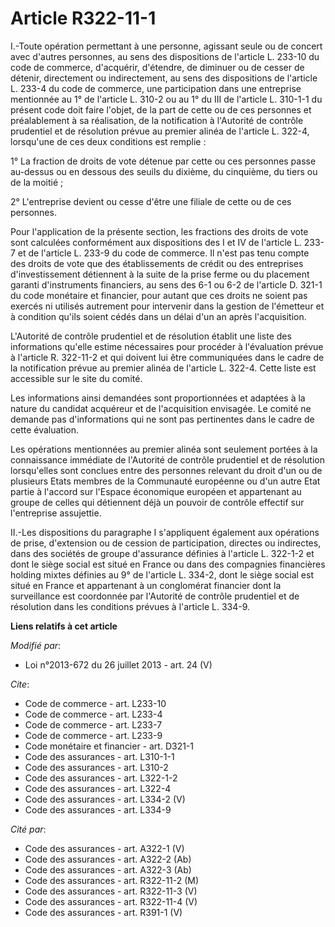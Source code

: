 # Article R322-11-1

I.-Toute opération permettant à une personne, agissant seule ou de concert avec d'autres personnes, au sens des dispositions
de l'article L. 233-10 du code de commerce, d'acquérir, d'étendre, de diminuer ou de cesser de détenir, directement ou
indirectement, au sens des dispositions de l'article L. 233-4 du code de commerce, une participation dans une entreprise
mentionnée au 1° de l'article L. 310-2 ou au 1° du III de l'article L. 310-1-1 du présent code doit faire l'objet, de la part
de cette ou de ces personnes et préalablement à sa réalisation, de la notification à l'Autorité de contrôle prudentiel et de
résolution prévue au premier alinéa de l'article L. 322-4, lorsqu'une de ces deux conditions est remplie : 

1° La fraction de droits de vote détenue par cette ou ces personnes passe au-dessus ou en dessous des seuils du dixième, du
cinquième, du tiers ou de la moitié ; 

2° L'entreprise devient ou cesse d'être une filiale de cette ou de ces personnes. 

Pour l'application de la présente section, les fractions des droits de vote sont calculées conformément aux dispositions des
I et IV de l'article L. 233-7 et de l'article L. 233-9 du code de commerce. Il n'est pas tenu compte des droits de vote que
des établissements de crédit ou des entreprises d'investissement détiennent à la suite de la prise ferme ou du placement
garanti d'instruments financiers, au sens des 6-1 ou 6-2 de l'article D. 321-1 du code monétaire et financier, pour autant
que ces droits ne soient pas exercés ni utilisés autrement pour intervenir dans la gestion de l'émetteur et à condition
qu'ils soient cédés dans un délai d'un an après l'acquisition. 

L'Autorité de contrôle prudentiel et de résolution établit une liste des informations qu'elle estime nécessaires pour
procéder à l'évaluation prévue à l'article R. 322-11-2 et qui doivent lui être communiquées dans le cadre de la notification
prévue au premier alinéa de l'article L. 322-4. Cette liste est accessible sur le site du comité. 

Les informations ainsi demandées sont proportionnées et adaptées à la nature du candidat acquéreur et de l'acquisition
envisagée. Le comité ne demande pas d'informations qui ne sont pas pertinentes dans le cadre de cette évaluation. 

Les opérations mentionnées au premier alinéa sont seulement portées à la connaissance immédiate de l'Autorité de contrôle
prudentiel et de résolution lorsqu'elles sont conclues entre des personnes relevant du droit d'un ou de plusieurs Etats
membres de la Communauté européenne ou d'un autre Etat partie à l'accord sur l'Espace économique européen et appartenant au
groupe de celles qui détiennent déjà un pouvoir de contrôle effectif sur l'entreprise assujettie. 

II.-Les dispositions du paragraphe I s'appliquent également aux opérations de prise, d'extension ou de cession de
participation, directes ou indirectes, dans des sociétés de groupe d'assurance définies à l'article L. 322-1-2 et dont le
siège social est situé en France ou dans des compagnies financières holding mixtes définies au 9° de l'article L. 334-2, dont
le siège social est situé en France et appartenant à un conglomérat financier dont la surveillance est coordonnée par
l'Autorité de contrôle prudentiel et de résolution dans les conditions prévues à l'article L. 334-9.

**Liens relatifs à cet article**

_Modifié par_:

  - Loi n°2013-672 du 26 juillet 2013 - art. 24 (V)

_Cite_:

  - Code de commerce - art. L233-10
  - Code de commerce - art. L233-4
  - Code de commerce - art. L233-7
  - Code de commerce - art. L233-9
  - Code monétaire et financier - art. D321-1
  - Code des assurances - art. L310-1-1
  - Code des assurances - art. L310-2
  - Code des assurances - art. L322-1-2
  - Code des assurances - art. L322-4
  - Code des assurances - art. L334-2 (V)
  - Code des assurances - art. L334-9

_Cité par_:

  - Code des assurances - art. A322-1 (V)
  - Code des assurances - art. A322-2 (Ab)
  - Code des assurances - art. A322-3 (Ab)
  - Code des assurances - art. R322-11-2 (M)
  - Code des assurances - art. R322-11-3 (V)
  - Code des assurances - art. R322-11-4 (V)
  - Code des assurances - art. R391-1 (V)
